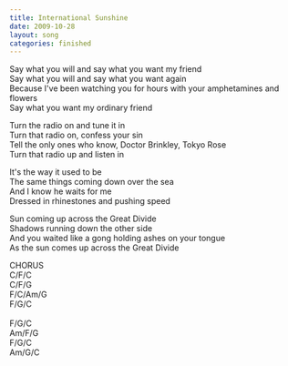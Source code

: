 ```yaml
---
title: International Sunshine
date: 2009-10-28
layout: song
categories: finished
---
```

Say what you will and say what you want my friend  
Say what you will and say what you want again  
Because I've been watching you for hours with your amphetamines and flowers  
Say what you want my ordinary friend

Turn the radio on and tune it in  
Turn that radio on, confess your sin  
Tell the only ones who know, Doctor Brinkley, Tokyo Rose  
Turn that radio up and listen in

<div class="chorus">
  It's the way it used to be<br/>
  The same things coming down over the sea<br/>
  And I know he waits for me<br/>
  Dressed in rhinestones and pushing speed
</div>

Sun coming up across the Great Divide  
Shadows running down the other side  
And you waited like a gong holding ashes on your tongue  
As the sun comes up across the Great Divide

<div class="chorus">CHORUS</div>

<div class="chords">
  C/F/C<br/>
  C/F/G<br/>
  F/C/Am/G<br/>
  F/G/C<br/>
  <br/>
  F/G/C<br/>
  Am/F/G<br/>
  F/G/C<br/>
  Am/G/C
</div>
